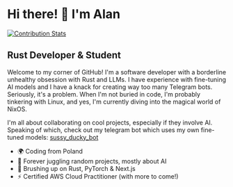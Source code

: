 Hi there! 👋 I'm Alan
=====================

[![Contribution Stats](https://github-contribution-stats.vercel.app/api/?username=DuckyBlender)](https://github.com/DuckyBlender)

Rust Developer & Student
------------------------

Welcome to my corner of GitHub! I'm a software developer with a borderline unhealthy obsession with Rust and LLMs. I have experience with fine-tuning AI models and I have a knack for creating way too many Telegram bots. Seriously, it's a problem. When I'm not buried in code, I'm probably tinkering with Linux, and yes, I'm currently diving into the magical world of NixOS.

I'm all about collaborating on cool projects, especially if they involve AI. Speaking of which, check out my telegram bot which uses my own fine-tuned models: [sussy_ducky_bot](https://github.com/DuckyBlender/sussy_ducky_bot)

* 🌍 Coding from Poland
* 📕 Forever juggling random projects, mostly about AI
* 🧠 Brushing up on Rust, PyTorch & Next.js
* ⚡ Certified AWS Cloud Practitioner (with more to come!)
